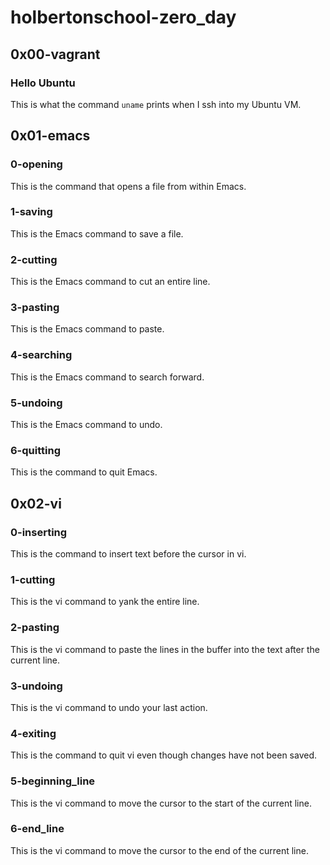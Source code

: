 # holbertonschool-zero_day
## 0x00-vagrant
### Hello Ubuntu
This is what the command `uname` prints when I ssh into my Ubuntu VM. 
## 0x01-emacs
### 0-opening
This is the command that opens a file from within Emacs.
### 1-saving
This is the Emacs command to save a file.
### 2-cutting
This is the Emacs command to cut an entire line.
### 3-pasting
This is the Emacs command to paste.
### 4-searching
This is the Emacs command to search forward.
### 5-undoing
This is the Emacs command to undo.
### 6-quitting
This is the command to quit Emacs.
## 0x02-vi
### 0-inserting
This is the command to insert text before the cursor in vi.
### 1-cutting
This is the vi command to yank the entire line.
### 2-pasting
This is the vi command to paste the lines in the buffer into the text after the current line. 
### 3-undoing
This is the vi command to undo your last action.
### 4-exiting
This is the command to quit vi even though changes have not been saved. 
### 5-beginning_line
This is the vi command to move the cursor to the start of the current line. 
### 6-end_line
This is the vi command to move the cursor to the end of the current line. 
